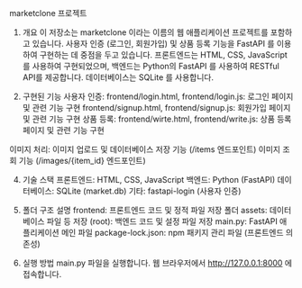 marketclone 프로젝트
1. 개요
이 저장소는 marketclone 이라는 이름의 웹 애플리케이션 프로젝트를 포함하고 있습니다.
사용자 인증 (로그인, 회원가입) 및 상품 등록 기능을  FastAPI 를 이용하여 구현하는 데 중점을 두고 있습니다.
프론트엔드는 HTML, CSS, JavaScript를 사용하여 구현되었으며, 백엔드는 Python의 FastAPI 를 사용하여 RESTful API를 제공합니다. 데이터베이스는 SQLite 를 사용합니다.

3. 구현된 기능
사용자 인증:
frontend/login.html, frontend/login.js: 로그인 페이지 및 관련 기능 구현
frontend/signup.html, frontend/signup.js: 회원가입 페이지 및 관련 기능 구현
상품 등록:
frontend/wirte.html, frontend/write.js: 상품 등록 페이지 및 관련 기능 구현

이미지 처리:
이미지 업로드 및 데이터베이스 저장 기능 (/items 엔드포인트)
이미지 조회 기능 (/images/{item_id} 엔드포인트)

4. 기술 스택
프론트엔드: HTML, CSS, JavaScript
백엔드: Python (FastAPI)
데이터베이스: SQLite (market.db)
기타: fastapi-login (사용자 인증)

5. 폴더 구조 설명
frontend: 프론트엔드 코드 및 정적 파일 저장 폴더
assets: 데이터베이스 파일 등 저장
(root): 백엔드 코드 및 설정 파일 저장
main.py: FastAPI 애플리케이션 메인 파일
package-lock.json: npm 패키지 관리 파일 (프론트엔드 의존성)

6. 실행 방법
main.py 파일을 실행합니다.
웹 브라우저에서 http://127.0.0.1:8000 에 접속합니다.
